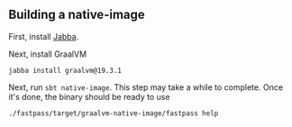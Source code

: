 ## Building a native-image

First, install [Jabba](https://github.com/shyiko/jabba).

Next, install GraalVM

```
jabba install graalvm@19.3.1
```

Next, run `sbt native-image`. This step may take a while to complete. Once it's
done, the binary should be ready to use

```
./fastpass/target/graalvm-native-image/fastpass help
```
